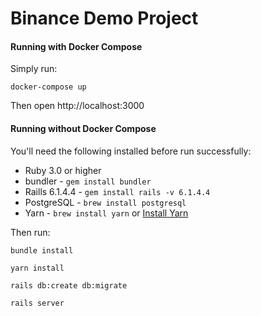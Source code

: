 # Binance Demo Project

#### Running with Docker Compose


Simply run:
```
docker-compose up
```

Then open http://localhost:3000

#### Running without Docker Compose

You'll need the following installed before run successfully:

* Ruby 3.0 or higher
* bundler - `gem install bundler`
* Raills 6.1.4.4 - `gem install rails -v 6.1.4.4`
* PostgreSQL - `brew install postgresql`
* Yarn - `brew install yarn` or [Install Yarn](https://yarnpkg.com/en/docs/install)

Then run:
```
bundle install
```
```
yarn install
```
```
rails db:create db:migrate
```
```
rails server
```
